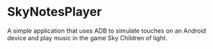 # SkyNotesPlayer
 A simple application that uses ADB to simulate touches on an Android device and play music in the game Sky Children of light.
